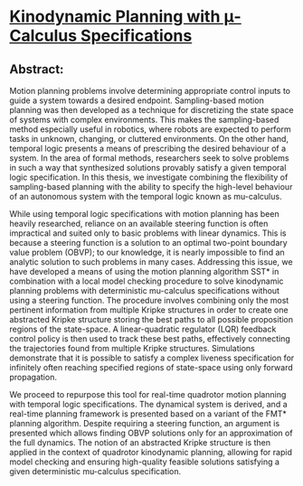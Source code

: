 # [Kinodynamic Planning with μ-Calculus Specifications](https://uwspace.uwaterloo.ca/handle/10012/13818)

## Abstract:
Motion planning problems involve determining appropriate control inputs to guide a system towards a desired endpoint. Sampling-based motion planning was then developed as a technique for discretizing the state space of systems with complex environments. This makes the sampling-based method especially useful in robotics, where robots are expected to perform tasks in unknown, changing, or cluttered environments. On the other hand, temporal logic presents a means of prescribing the desired behaviour of a system. In the area of formal methods, researchers seek to solve problems in such a way that synthesized solutions provably satisfy a given temporal logic specification. In this thesis, we investigate combining the flexibility of sampling-based planning with the ability to specify the high-level behaviour of an autonomous system with the temporal logic known as mu-calculus.

While using temporal logic specifications with motion planning has been heavily researched, reliance on an available steering function is often impractical and suited only to basic problems with linear dynamics. This is because a steering function is a solution to an optimal two-point boundary value problem (OBVP); to our knowledge, it is nearly impossible to find an analytic solution to such problems in many cases. Addressing this issue, we have developed a means of using the motion planning algorithm SST* in combination with a local model checking procedure to solve kinodynamic planning problems with deterministic mu-calculus specifications without using a steering function. The procedure involves combining only the most pertinent information from multiple Kripke structures in order to create one abstracted Kripke structure storing the best paths to all possible proposition regions of the state-space. A linear-quadratic regulator (LQR) feedback control policy is then used to track these best paths, effectively connecting the trajectories found from multiple Kripke structures. Simulations demonstrate that it is possible to satisfy a complex liveness specification for infinitely often reaching specified regions of state-space using only forward propagation.

We proceed to repurpose this tool for real-time quadrotor motion planning with temporal logic specifications. The dynamical system is derived, and a real-time planning framework is presented based on a variant of the FMT* planning algorithm. Despite requiring a steering function, an argument is presented which allows finding OBVP solutions only for an approximation of the full dynamics. The notion of an abstracted Kripke structure is then applied in the context of quadrotor kinodynamic planning, allowing for rapid model checking and ensuring high-quality feasible solutions satisfying a given deterministic mu-calculus specification.
